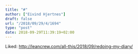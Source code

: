 ```yaml
---
title: "#"
author: ["Eivind Hjertnes"]
draft: false
url: "/2018/09/29/4/1694"
type: "post"
date: 2018-09-29T11:39:19+02:00
---
```


Liked: <http://leancrew.com/all-this/2018/09/redoing-my-diary/>
